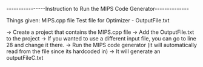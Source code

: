 ----------------Instruction to Run the MIPS Code Generator--------------

Things given:
MIPS.cpp file 
Test file for Optimizer - OutputFile.txt



-> Create a project that contains the MIPS.cpp file
-> Add the OutputFile.txt to the project
-> If you wanted to use a different input file, you can go to line 28 and change it there.
-> Run the MIPS code generator (it will automatically read from the file since its hardcoded in)
-> It will generate an outputFileC.txt
